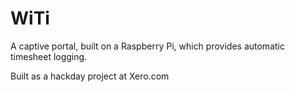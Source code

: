 WiTi
====

A captive portal, built on a Raspberry Pi, which provides automatic timesheet logging.

Built as a hackday project at Xero.com